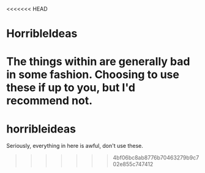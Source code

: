 <<<<<<< HEAD
# HorribleIdeas
The things within are generally bad in some fashion.
Choosing to use these if up to you, but I'd recommend not.
=======
# horribleideas
Seriously, everything in here is awful, don't use these.
>>>>>>> 4bf06bc8ab8776b70463279b9c702e855c747412
